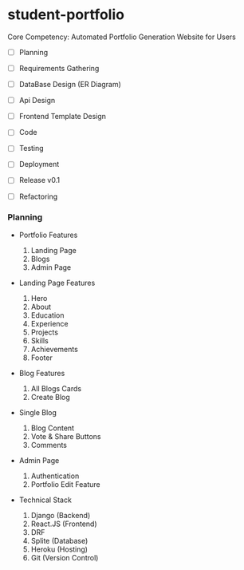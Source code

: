 # student-portfolio

Core Competency: Automated Portfolio Generation Website for Users

- [ ] Planning
- [ ] Requirements Gathering
- [ ] DataBase Design (ER Diagram)
- [ ] Api Design
- [ ] Frontend Template Design
- [ ] Code
- [ ] Testing
- [ ] Deployment
- [ ] Release v0.1
- [ ] Refactoring


### Planning

- Portfolio Features  
    1. Landing Page
    2. Blogs
    3. Admin Page


- Landing Page Features
    1. Hero 
    2. About 
    3. Education 
    4. Experience 
    5. Projects
    6. Skills
    7. Achievements
    8. Footer

- Blog Features
    1. All Blogs Cards
    2. Create Blog 

- Single Blog
    1. Blog Content
    2. Vote & Share Buttons
    3. Comments 

- Admin Page
    1. Authentication
    2. Portfolio Edit Feature 

- Technical Stack
    1. Django (Backend)
    2. React.JS (Frontend)
    3. DRF
    4. Splite (Database)
    5. Heroku (Hosting)
    6. Git (Version Control)